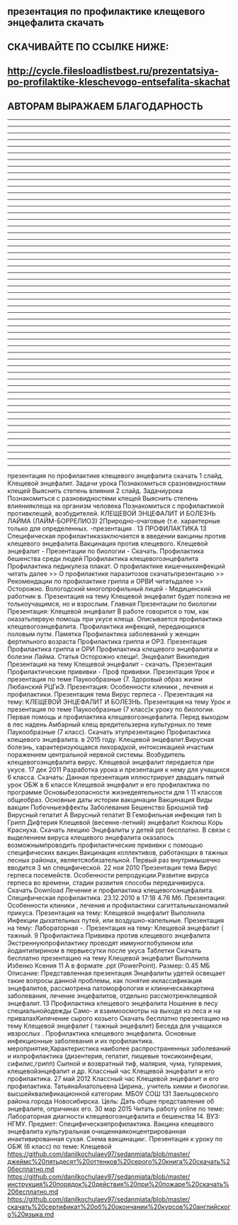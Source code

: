 презентация по профилактике клещевого энцефалита скачать
--------------------------------------------------
СКАЧИВАЙТЕ ПО ССЫЛКЕ НИЖЕ:
--------------------------------------------------
http://cycle.filesloadlistbest.ru/prezentatsiya-po-profilaktike-kleschevogo-entsefalita-skachat
--------------------------------------------------
АВТОРАМ ВЫРАЖАЕМ БЛАГОДАРНОСТЬ
--------------------------------------------------
--------------------------------------------------
--------------------------------------------------
--------------------------------------------------
--------------------------------------------------
--------------------------------------------------
--------------------------------------------------
--------------------------------------------------
--------------------------------------------------
--------------------------------------------------
--------------------------------------------------
--------------------------------------------------
--------------------------------------------------
--------------------------------------------------
--------------------------------------------------
--------------------------------------------------
--------------------------------------------------
--------------------------------------------------
--------------------------------------------------
--------------------------------------------------
--------------------------------------------------
--------------------------------------------------
--------------------------------------------------
--------------------------------------------------
--------------------------------------------------
--------------------------------------------------
--------------------------------------------------
--------------------------------------------------
--------------------------------------------------
--------------------------------------------------
--------------------------------------------------
--------------------------------------------------
--------------------------------------------------
--------------------------------------------------
--------------------------------------------------
--------------------------------------------------
--------------------------------------------------
--------------------------------------------------
--------------------------------------------------
--------------------------------------------------
--------------------------------------------------
--------------------------------------------------
--------------------------------------------------
--------------------------------------------------
--------------------------------------------------
--------------------------------------------------
--------------------------------------------------
--------------------------------------------------
--------------------------------------------------
--------------------------------------------------
--------------------------------------------------
--------------------------------------------------
--------------------------------------------------
--------------------------------------------------
презентация по профилактике клещевого энцефалита скачать 1 слайд. Клещевой энцефалит. Задачи урока Познакомиться сразновидностями клещей Выяснить степень влияния  2 слайд. Задачиурока Познакомиться с разновидностями клещей Выяснить степень влиянияклеща на организм человека Познакомиться с профилактикой противклещей, возбудителей. КЛЕЩЕВОЙ ЭНЦЕФАЛИТ И БОЛЕЗНЬ ЛАЙМА (ЛАЙМ-БОРРЕЛИОЗ) 2Природно-очаговые (т.е. характерные только для определенных. -презентация . 13 ПРОФИЛАКТИКА 13 Специфическая профилактиказаключается в введении вакцины против клещевого энцефалита.Вакцинация против клещевого. Клещевой энцефалит - Презентации по биологии - Скачать. Профилактика бешенства среди людей  Профилактика клещевогоэнцефалита  Профилактика педикулеза  плакат. О профилактике кишечныхинфекций читать далее >>  О профилактике паразитозов скачатьпрезентацию >> Рекомендации по профилактике гриппа и ОРВИ читатьдалее >> Осторожно. Вологодский многопрофильный лицей - Медицинский работник в. Презентация на тему Клещевой энцефалит будет полезна не толькоучащимся, но и взрослым.  Главная  Презентации по биологии Презентация: Клещевой энцефалит  В работе говорится о том, как оказатьпервую помощь при укусе клеща. Описывается профилактика клещевогоэнцефалита. Профилактика инфекций, передающихся половым путм. Памятка Профилактика заболеваний у женщин фертильного возраста Профилактика гриппа и ОРЗ. Презентация  Профилактика гриппа и ОРИ Профилактика клещевого энцефалита и болезни Лайма. Статья Осторожно  клещи!. Энцефалит  Википедия
Презентация на тему Клещевой энцефалит - скачать. Презентация Профилактические прививки - Проф прививки. Презентация Урок и презентация по теме Паукообразные (7. Здоровый образ жизни  Любанский РЦГиЭ. Презентация: Особенности клиники , лечения и профилактики. Презентация тема Вирус герпеса -. Презентация на тему: КЛЕЩЕВОЙ ЭНЦЕФАЛИТ И БОЛЕЗНЬ. Презентация на тему Урок и презентация по теме Паукообразные (7 класс)к уроку по биологии.  Первая помощь и профилактика клещевогоэнцефалита. Перед выходом в лес надень Амбарный клещ  вредительзерна культурных  по теме Паукообразные (7 класс). Скачать этупрезентацию
Профилактика клещевого энцефалита. в 2015 году. Клещевой энцефалит.Вирусная болезнь, характеризующаяся лихорадкой, интоксикацией ичастым поражением центральной нервной системы. Возбудитель клещевогоэнцефалита  вирус. Клещевой энцефалит передается при укусе. 17 дек 2011  Разработка урока и презентация к нему для учащихся 6 класса.  Скачать: Данная презентация иллюстрирует двадцать пятый урок ОБЖ в 6 классе Клещевой энцефалит и его профилактика по программе Основыбезопасности жизнедеятельности для 1  11 классов общеобраз. Основные даты истории вакцинации  Вакцинация  Виды вакцин  Побочныеэффекты  Заболевания  Бешенство  Брюшной тиф  Вирусный гепатит А Вирусный гепатит В  Гемофильная инфекция тип b  Грипп  Дифтерия Клещевой (весенне-летний) энцефалит  Коклюш  Корь  Краснуха. Скачать лекцию Энцефалиты у детей ppt бесплатно. В связи с выделением вируса клещевого энцефалита оказалось возможнымпроводить профилактические прививки с помощью специфических вакцин.Вакцинация коллективов, работающих в тажных лесных районах, являетсяобязательной. Первый раз внутримышечно вводится 3 мл специфической. 22 ноя 2010  Презентация тема Вирус герпеса  посемейств. Особенности репродукции.Развитие вируса герпеса во времени, стадии развития способы передачивируса. Скачать  Download  Лечение и профилактика клещевогоэнцефалита. Специфическая профилактика. 23.12.2010 в 17:18 4.76 Мб. Презентация: Особенности клиники , лечения и профилактики сагиттальныханомалий прикуса. Презентация на тему: Клещевой энцефалит Выполнила
Инфекции дыхательных путей, или воздушно-капельные. Презентация на тему: Лабораторная -. Презентация на тему: Клещевой энцефалит ( тажный. 9 Профилактика Прививка против клещевого энцефалита Экстреннуюпрофилактику проводят иммуноглобулином или йодантипирином в первыесутки после укуса Таблетки  Скачать бесплатно презентацию на тему Клещевой энцефалит Выполнила Избенко Ксения 11 А в формате .ppt (PowerPoint). Размер: 0.45 МБ Описание: Представленная презентация Энцефалиты удетей освещает такие вопросы данной проблемы, как понятие иклассификация энцефалитов, рассмотрена патоморфология и клиническаякартина заболевания, лечение энцефалитов, отдельно рассмотренклещевой энцефалит. 13 Профилактика клещевого энцефалита Ношение в лесу специальнойодежды Само- и взаимоосмотры на выходе из леса и на привалахКипячение сырого козьего  Скачать бесплатно презентацию на тему Клещевой энцефалит ( тажный энцефалит) Беседа для учащихся ивзрослых . Профилактика клещевого энцефалита. Основные инфекционные заболевания и их профилактика.  мероприятия;Характеристика наиболее распространенных заболеваний и ихпрофилактика (дизентерия, гепатит, пищевые токсикоинфеции, сифилис,грипп)  Сыпной и возвратный тиф, малярия, чума, туляремия, клещевойэнцефалит и др.
Классный час Клещевой энцефалит и его профилактика. 27 май 2012  Классный час Клещевой энцефалит и его профилактика. ТатьянаАнатольевна Цирина,. учитель химии и биологии. высшейквалификационной категории. МБОУ СОШ  131 Заельцовского района.города Новосибирска. Цель: Дать общее представление об энцефалите, опричинах его. 30 мар 2015  Читать работу online по теме: Лабораторная диагности клещевогоэнцефалита и бешенства 14. ВУЗ: НГМУ. Предмет:  Специфическаяпрофилактика. Вакцина клещевого энцефалита культуральная очищеннаяконцентрированная инактивированная сухая. Схема вакцинации:. Презентация к уроку по ОБЖ (6 класс) по теме: Клещевой
https://github.com/danilkochulaev97/sedanmiata/blob/master/джеймс%20пятьдесят%20оттенков%20серого%20книга%20скачать%20бесплатно.md
https://github.com/danilkochulaev97/sedanmiata/blob/master/инструкция%20порядок%20действия%20при%20пожаре%20скачать%20бесплатно.md
https://github.com/danilkochulaev97/sedanmiata/blob/master/скачать%20сертификат%20об%20окончании%20курсов%20английского%20языка.md